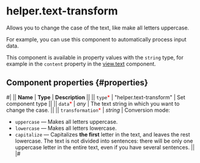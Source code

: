 # helper.text-transform

Allows you to change the case of the text, like make all letters uppercase.

For example, you can use this component to automatically process input data.

This component is available in property values with the `string` type, for example in the `content` property in the [view.text](view.text.md) component.

## Component properties {#properties}

#|
|| **Name** | **Type** | **Description** ||
|| `type`<span style="color: red">\*</span> | "helper.text-transform" | Set component type ||
|| `data`<span style="color: red">\*</span> | _any_ | The text string in which you want to change the case. ||
|| `transformation`<span style="color: red">\*</span> | _string_ | Conversion mode:

- `uppercase` — Makes all letters uppercase.
- `lowercase` — Makes all letters lowercase.
- `capitalize` — Capitalizes **the first** letter in the text, and leaves the rest lowercase. The text is not divided into sentences: there will be only one uppercase letter in the entire text, even if you have several sentences.
  ||
  |#
